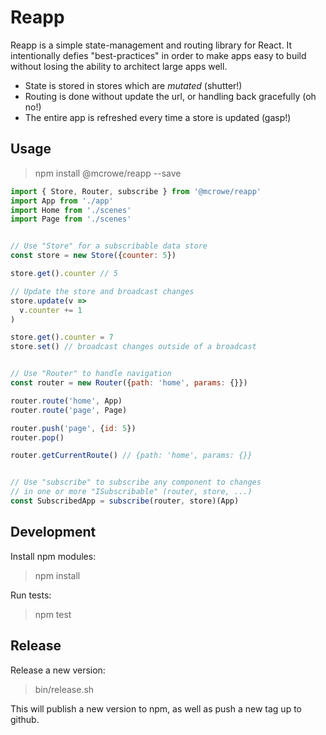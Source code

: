 # Reapp

Reapp is a simple state-management and routing library for React. It intentionally defies "best-practices" in order to make apps easy to build without losing the ability to architect large apps well.

- State is stored in stores which are *mutated* (shutter!)
- Routing is done without update the url, or handling back gracefully (oh no!)
- The entire app is refreshed every time a store is updated (gasp!)

## Usage

> npm install @mcrowe/reapp --save

```js
import { Store, Router, subscribe } from '@mcrowe/reapp'
import App from './app'
import Home from './scenes'
import Page from './scenes'


// Use "Store" for a subscribable data store
const store = new Store({counter: 5})

store.get().counter // 5

// Update the store and broadcast changes
store.update(v =>
  v.counter += 1
)

store.get().counter = 7
store.set() // broadcast changes outside of a broadcast


// Use "Router" to handle navigation
const router = new Router({path: 'home', params: {}})

router.route('home', App)
router.route('page', Page)

router.push('page', {id: 5})
router.pop()

router.getCurrentRoute() // {path: 'home', params: {}}


// Use "subscribe" to subscribe any component to changes
// in one or more "ISubscribable" (router, store, ...)
const SubscribedApp = subscribe(router, store)(App)
```

## Development

Install npm modules:

> npm install

Run tests:

> npm test

## Release

Release a new version:

> bin/release.sh

This will publish a new version to npm, as well as push a new tag up to github.
